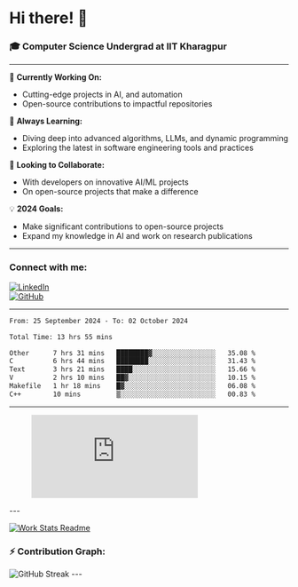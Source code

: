 # Hi there! 👋

### 🎓 Computer Science Undergrad at IIT Kharagpur

---

🔭 **Currently Working On:**  
- Cutting-edge projects in AI, and automation  
- Open-source contributions to impactful repositories

🌱 **Always Learning:**  
- Diving deep into advanced algorithms, LLMs, and dynamic programming  
- Exploring the latest in software engineering tools and practices

👯 **Looking to Collaborate:**  
- With developers on innovative AI/ML projects  
- On open-source projects that make a difference

💡 **2024 Goals:**  
- Make significant contributions to open-source projects  
- Expand my knowledge in AI and work on research publications 

---

### Connect with me:

[![LinkedIn](https://img.shields.io/badge/LinkedIn-0077B5?style=for-the-badge&logo=linkedin&logoColor=white)](https://www.linkedin.com/in/sesidadi)  
[![GitHub](https://img.shields.io/badge/GitHub-181717?style=for-the-badge&logo=github&logoColor=white)](https://github.com/sesiii)

---
<!--START_SECTION:waka-->

```txt
From: 25 September 2024 - To: 02 October 2024

Total Time: 13 hrs 55 mins

Other      7 hrs 31 mins   ████████▓░░░░░░░░░░░░░░░░   35.08 %
C          6 hrs 44 mins   ████████░░░░░░░░░░░░░░░░░   31.43 %
Text       3 hrs 21 mins   ████░░░░░░░░░░░░░░░░░░░░░   15.66 %
V          2 hrs 10 mins   ██▓░░░░░░░░░░░░░░░░░░░░░░   10.15 %
Makefile   1 hr 18 mins    █▓░░░░░░░░░░░░░░░░░░░░░░░   06.08 %
C++        10 mins         ▒░░░░░░░░░░░░░░░░░░░░░░░░   00.83 %
```

<!--END_SECTION:waka-->
---
<figure><embed src="https://wakatime.com/share/@81d5e6c4-c575-43e6-9a9e-85ed25517f53/42cf003a-18dd-42ef-bded-df01146821f2.svg"></embed></figure>
---

[![Work Stats Readme](https://github.com/sesiii/sesiii/actions/workflows/main.yml/badge.svg)](https://github.com/sesiii/sesiii/actions/workflows/main.yml)

### ⚡ Contribution Graph:

<img src="https://streak-stats.demolab.com/?user=sesiii&theme=radical" alt="GitHub Streak" />
---

